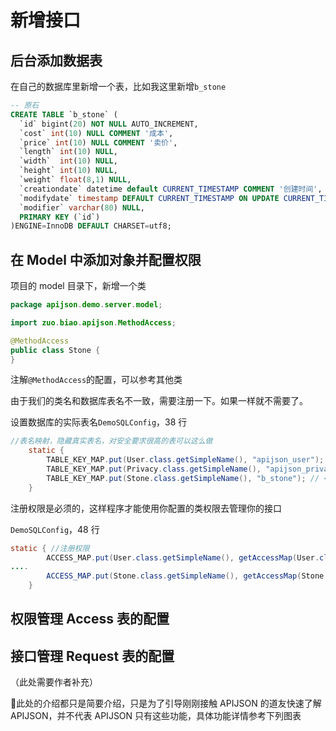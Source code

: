# 新增接口

## 后台添加数据表

在自己的数据库里新增一个表，比如我这里新增`b_stone`

```sql
-- 原石
CREATE TABLE `b_stone` (
  `id` bigint(20) NOT NULL AUTO_INCREMENT,
  `cost` int(10) NULL COMMENT '成本',
  `price` int(10) NULL COMMENT '卖价',
  `length` int(10) NULL,
  `width`  int(10) NULL,
  `height` int(10) NULL,
  `weight` float(8,1) NULL,
  `creationdate` datetime default CURRENT_TIMESTAMP COMMENT '创建时间',
  `modifydate` timestamp DEFAULT CURRENT_TIMESTAMP ON UPDATE CURRENT_TIMESTAMP COMMENT '修改时间',
  `modifier` varchar(80) NULL,
  PRIMARY KEY (`id`)
)ENGINE=InnoDB DEFAULT CHARSET=utf8;
```

## 在 Model 中添加对象并配置权限

项目的 model 目录下，新增一个类

```java
package apijson.demo.server.model;

import zuo.biao.apijson.MethodAccess;

@MethodAccess
public class Stone {
}
```

注解`@MethodAccess`的配置，可以参考其他类

由于我们的类名和数据库表名不一致，需要注册一下。如果一样就不需要了。

设置数据库的实际表名`DemoSQLConfig`，38 行

```java
//表名映射，隐藏真实表名，对安全要求很高的表可以这么做
	static {
		TABLE_KEY_MAP.put(User.class.getSimpleName(), "apijson_user");
		TABLE_KEY_MAP.put(Privacy.class.getSimpleName(), "apijson_privacy");
		TABLE_KEY_MAP.put(Stone.class.getSimpleName(), "b_stone"); // <--这一句
	}
```

注册权限是必须的，这样程序才能使用你配置的类权限去管理你的接口

`DemoSQLConfig`，48 行

```java
static { //注册权限
		ACCESS_MAP.put(User.class.getSimpleName(), getAccessMap(User.class.getAnnotation(MethodAccess.class)));
....
		ACCESS_MAP.put(Stone.class.getSimpleName(), getAccessMap(Stone.class.getAnnotation(MethodAccess.class)));
	}
```
## 权限管理 Access 表的配置

## 接口管理 Request 表的配置

（此处需要作者补充）

:first_quarter_moon_with_face:此处的介绍都只是简要介绍，只是为了引导刚刚接触 APIJSON 的道友快速了解 APIJSON，并不代表 APIJSON 只有这些功能，具体功能详情参考下列图表
